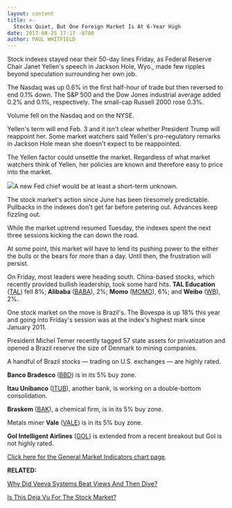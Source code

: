 ```yaml
---
layout: content
title: >-
  Stocks Quiet, But One Foreign Market Is At 6-Year High
date: 2017-08-25 17:17 -0700
author: PAUL WHITFIELD
---
```






Stock indexes stayed near their 50-day lines Friday, as Federal Reserve Chair Janet Yellen's speech in Jackson Hole, Wyo., made few ripples beyond speculation surrounding her own job.




The Nasdaq was up 0.6% in the first half-hour of trade but then reversed to end 0.1% down. The S&P 500 and the Dow Jones industrial average added 0.2% and 0.1%, respectively. The small-cap Russell 2000 rose 0.3%.


Volume fell on the Nasdaq and on the NYSE.


Yellen's term will end Feb. 3 and it isn't clear whether President Trump will reappoint her. Some market watchers said Yellen's pro-regulatory remarks in Jackson Hole mean she doesn't expect to be reappointed.


The Yellen factor could unsettle the market. Regardless of what market watchers think of Yellen, her policies are known and therefore easy to price into the market.


![](https://www.investors.com/wp-content/uploads/2017/08/MP082517-204x300.png)A new Fed chief would be at least a short-term unknown.


The stock market's action since June has been tiresomely predictable. Pullbacks in the indexes don't get far before petering out. Advances keep fizzling out.


While the market uptrend resumed Tuesday, the indexes spent the next three sessions kicking the can down the road.


At some point, this market will have to lend its pushing power to the either the bulls or the bears for more than a day. Until then, the frustration will persist.


On Friday, most leaders were heading south. China-based stocks, which recently provided bullish leadership, took some hard hits. **TAL Education** ([TAL](https://research.investors.com/quote.aspx?symbol=TAL)) fell 8%; **Alibaba** ([BABA](https://research.investors.com/quote.aspx?symbol=BABA)), 2%; **Momo** ([MOMO](https://research.investors.com/quote.aspx?symbol=MOMO)), 6%; and **Weibo** ([WB](https://research.investors.com/quote.aspx?symbol=WB)), 2%.


One stock market on the move is Brazil's. The Bovespa is up 18% this year and going into Friday's session was at the index's highest mark since January 2011.



President Michel Temer recently tagged 57 state assets for privatization and opened a Brazil reserve the size of Denmark to mining companies.


A handful of Brazil stocks — trading on U.S. exchanges — are highly rated.


**Banco Bradesco** ([BBD](https://research.investors.com/quote.aspx?symbol=BBD)) is in its 5% buy zone.


**Itau Unibanco** ([ITUB](https://research.investors.com/quote.aspx?symbol=ITUB)), another bank, is working on a double-bottom consolidation.


**Braskem** ([BAK](https://research.investors.com/quote.aspx?symbol=BAK)), a chemical firm, is in its 5% buy zone.


Metals miner **Vale** ([VALE](https://research.investors.com/quote.aspx?symbol=VALE)) is in its 5% buy zone.


**Gol Intelligent Airlines** ([GOL](https://research.investors.com/quote.aspx?symbol=GOL)) is extended from a recent breakout but Gol is not highly rated.


[Click here for the General Market Indicators chart page](https://www.investors.com/wp-content/uploads/2017/08/GMI_B07_082817.pdf).


**RELATED:**


[Why Did Veeva Systems Beat Views And Then Dive?](https://www.investors.com/news/technology/veeva-gets-positive-reviews-on-earnings-but-stock-tumbles/)


[Is This Deja Vu For The Stock Market?](https://www.investors.com/stock-lists/ibd-big-cap-20/is-this-deja-vu-stock-market-ready-to-repeat-the-last-cycle/)




